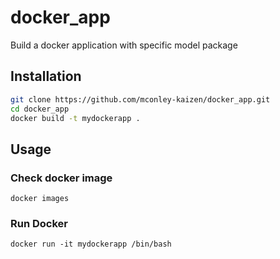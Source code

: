 # docker_app
Build a docker application with specific model package

## Installation
```bash
git clone https://github.com/mconley-kaizen/docker_app.git
cd docker_app
docker build -t mydockerapp .
```

## Usage
### Check docker image
`docker images`

### Run Docker
`docker run -it mydockerapp /bin/bash`

